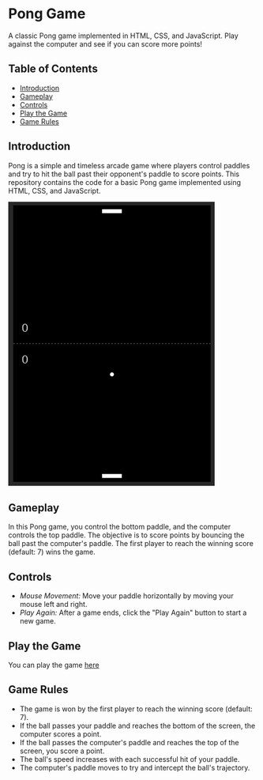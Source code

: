 # Pong Game

A classic Pong game implemented in HTML, CSS, and JavaScript. Play against the computer and see if you can score more points!

## Table of Contents
- [Introduction](#introduction)
- [Gameplay](#gameplay)
- [Controls](#controls)
- [Play the Game](#play-the-game)
- [Game Rules](#game-rules)

## Introduction
Pong is a simple and timeless arcade game where players control paddles and try to hit the ball past their opponent's paddle to score points. This repository contains the code for a basic Pong game implemented using HTML, CSS, and JavaScript.

![Pong Game](pong-game-screenshot.png)

## Gameplay
In this Pong game, you control the bottom paddle, and the computer controls the top paddle. The objective is to score points by bouncing the ball past the computer's paddle. The first player to reach the winning score (default: 7) wins the game.

## Controls
- *Mouse Movement:* Move your paddle horizontally by moving your mouse left and right.
- *Play Again:* After a game ends, click the "Play Again" button to start a new game.

## Play the Game
You can play the game [here](https://jspong-game.netlify.app)


## Game Rules
- The game is won by the first player to reach the winning score (default: 7).
- If the ball passes your paddle and reaches the bottom of the screen, the computer scores a point.
- If the ball passes the computer's paddle and reaches the top of the screen, you score a point.
- The ball's speed increases with each successful hit of your paddle.
- The computer's paddle moves to try and intercept the ball's trajectory.
